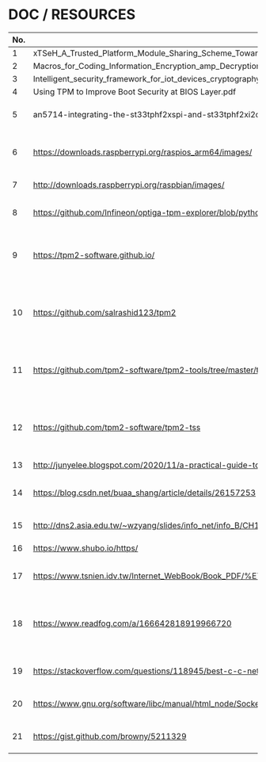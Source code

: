 # DOC / RESOURCES

| No. | Item                                                                                                                                        | Detail                                                               |
| --- | ------------------------------------------------------------------------------------------------------------------------------------------- | -------------------------------------------------------------------- |
| 1   | xTSeH_A_Trusted_Platform_Module_Sharing_Scheme_Towards_Smart_IoT-eHealth_Devices.pdf                                                        |                                                                      |
| 2   | Macros_for_Coding_Information_Encryption_amp_Decryption_in_Trusted_Platform_Module.pdf                                                      |                                                                      |
| 3   | Intelligent_security_framework_for_iot_devices_cryptography_based_end-to-end_security_architecture.pdf                                      |                                                                      |
| 4   | Using TPM to Improve Boot Security at BIOS Layer.pdf                                                                                        |                                                                      |
| 5   | an5714-integrating-the-st33tphf2xspi-and-st33tphf2xi2c-trusted-platform-modules-with-linux-stmicroelectronics.pdf                           | Application note of TPM AN5714.                                      |
| 6   | <https://downloads.raspberrypi.org/raspios_arm64/images/>                                                                                   | Arm64 Raspberry Pi OS download site.                                 |
| 7   | <http://downloads.raspberrypi.org/raspbian/images/>                                                                                         | Rasbian OS download site.                                            |
| 8   | <https://github.com/Infineon/optiga-tpm-explorer/blob/python3_dev/Setup%20Guide.md>                                                         | Guide to setup OPTIGA TPM 2.0.                                       |
| 9   | <https://tpm2-software.github.io/>                                                                                                          | TPM2 software community which provides some C tutorials.             |
| 10  | <https://github.com/salrashid123/tpm2>                                                                                                      | Rich TPM recipes achieved with tpm2_tools and go-tpm, written in Go. |
| 11  | <https://github.com/tpm2-software/tpm2-tools/tree/master/tools>                                                                             | The source library for TPM tools (tpm2-tools) written in C.          |
| 12  | <https://github.com/tpm2-software/tpm2-tss>                                                                                                 | OSS implementation of the TCG TPM2 Software Stack (TSS2).            |
| 13  | <http://junyelee.blogspot.com/2020/11/a-practical-guide-to-tpm-2.html>                                                                      | Blog of TPM.                                                         |
| 14  | <https://blog.csdn.net/buaa_shang/article/details/26157253>                                                                                 | Code to use TSS modifying register of TPM.                           |
| 15  | <http://dns2.asia.edu.tw/~wzyang/slides/info_net/info_B/CH10TCP.pdf>                                                                        | TCP introduction.                                                    |
| 16  | <https://www.shubo.io/https/>                                                                                                               | HTTPS introduction.                                                  |
| 17  | <https://www.tsnien.idv.tw/Internet_WebBook/Book_PDF/%E7%AC%AC%E5%85%AB%E7%AB%A0%20TCP%20Socket%20%E7%A8%8B%E5%BC%8F%E4%BB%8B%E9%9D%A2.pdf> | TCP Socket API introduction.                                         |
| 18  | <https://www.readfog.com/a/166642818919966720>                                                                                              | Relationship between TCP, HTTP, socket, and socket connection pool.  |
| 19  | <https://stackoverflow.com/questions/118945/best-c-c-network-library>                                                                       | C/C++ Network Library.                                               |
| 20  | <https://www.gnu.org/software/libc/manual/html_node/Sockets.html>                                                                           | GNU socket library (sys/socket.h).                                   |
| 21  | <https://gist.github.com/browny/5211329>                                                                                                    | C simple socket example.                                             |

